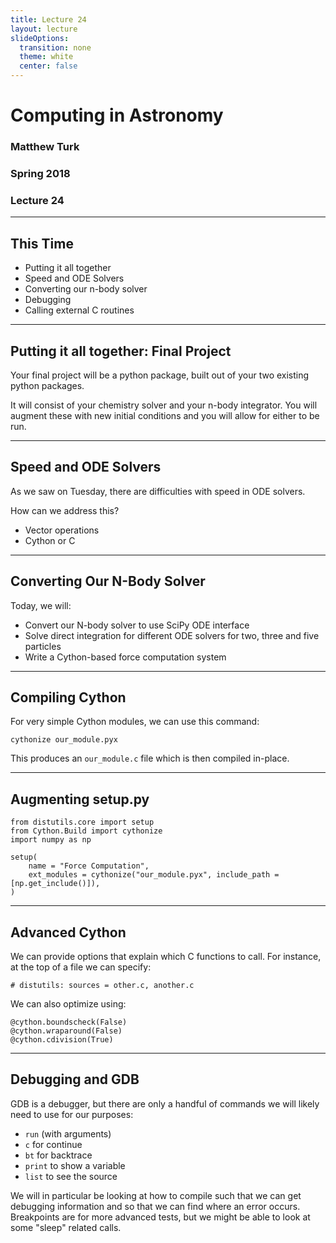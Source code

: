 ```yaml
---
title: Lecture 24
layout: lecture
slideOptions:
  transition: none
  theme: white
  center: false
---
```


# Computing in Astronomy<!-- .element: class="centered" -->
### Matthew Turk<!-- .element: class="righted" -->
### Spring 2018<!-- .element: class="righted" -->
### Lecture 24 <!-- .element: class="righted" -->

---

## This Time

 * Putting it all together
 * Speed and ODE Solvers
 * Converting our n-body solver
 * Debugging
 * Calling external C routines

---

## Putting it all together: Final Project

Your final project will be a python package, built out of your two existing
python packages.

It will consist of your chemistry solver and your n-body integrator.  You will
augment these with new initial conditions and you will allow for either to be
run.

---

## Speed and ODE Solvers

As we saw on Tuesday, there are difficulties with speed in ODE solvers.

How can we address this?

 * Vector operations
 * Cython or C

---

## Converting Our N-Body Solver

Today, we will:

 * Convert our N-body solver to use SciPy ODE interface
 * Solve direct integration for different ODE solvers for two, three and five
   particles
 * Write a Cython-based force computation system

---

## Compiling Cython

For very simple Cython modules, we can use this command:

```
cythonize our_module.pyx
```

This produces an `our_module.c` file which is then compiled in-place.

---

## Augmenting setup.py

```
from distutils.core import setup
from Cython.Build import cythonize
import numpy as np

setup(
    name = "Force Computation",
    ext_modules = cythonize("our_module.pyx", include_path = [np.get_include()]),
)
```

---

## Advanced Cython

We can provide options that explain which C functions to call.  For instance,
at the top of a file we can specify:

```
# distutils: sources = other.c, another.c
```

We can also optimize using:

```
@cython.boundscheck(False)
@cython.wraparound(False)
@cython.cdivision(True)
```

---

## Debugging and GDB

GDB is a debugger, but there are only a handful of commands we will likely need
to use for our purposes:

 * `run` (with arguments)
 * `c` for continue
 * `bt` for backtrace
 * `print` to show a variable
 * `list` to see the source

We will in particular be looking at how to compile such that we can get
debugging information and so that we can find where an error occurs.
Breakpoints are for more advanced tests, but we might be able to look at some
"sleep" related calls.
